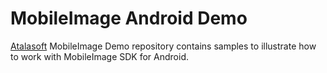 # MobileImage Android Demo
[Atalasoft](http://www.atalasoft.com/) MobileImage Demo repository contains samples to illustrate how to work with MobileImage SDK for Android.
